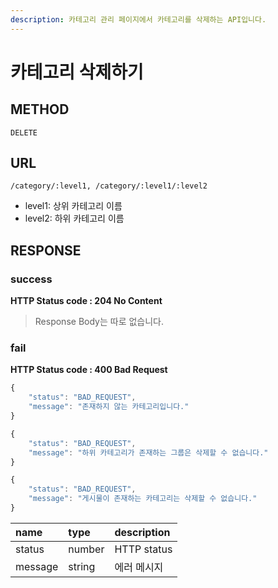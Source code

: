 ```yaml
---
description: 카테고리 관리 페이지에서 카테고리를 삭제하는 API입니다.
---
```


# 카테고리 삭제하기

## METHOD

```text
DELETE
```

## URL

```text
/category/:level1, /category/:level1/:level2
```

* level1: 상위 카테고리 이름
* level2: 하위 카테고리 이름

## RESPONSE

### success

**HTTP Status code : 204 No Content**

> Response Body는 따로 없습니다.

### fail

**HTTP Status code : 400 Bad Request**

```javascript
{
    "status": "BAD_REQUEST",
    "message": "존재하지 않는 카테고리입니다."
}
```

```javascript
{
    "status": "BAD_REQUEST",
    "message": "하위 카테고리가 존재하는 그룹은 삭제할 수 없습니다."
}
```

```javascript
{
    "status": "BAD_REQUEST",
    "message": "게시물이 존재하는 카테고리는 삭제할 수 없습니다."
}
```

| name | type | description |
| :--- | :--- | :--- |
| status | number | HTTP status |
| message | string | 에러 메시지 |

